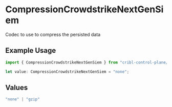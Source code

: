 # CompressionCrowdstrikeNextGenSiem

Codec to use to compress the persisted data

## Example Usage

```typescript
import { CompressionCrowdstrikeNextGenSiem } from "cribl-control-plane/models/operations";

let value: CompressionCrowdstrikeNextGenSiem = "none";
```

## Values

```typescript
"none" | "gzip"
```
